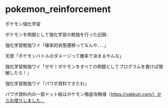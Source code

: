 # pokemon_reinforcement
ポケモン強化学習

ポケモンを例題として強化学習の勉強を行った記録．

強化学習勉強ワイ「確率的状態遷移ってなんや．．．」

天啓「ポケモンバトルのダメージって確率で決まるやんな」

強化学習勉強ワイ「せや！ポケモンをすべての例題としてプログラムを書けば理解したろ！」

強化学習勉強ワイ「パワポ資料できたわ」

パワポ資料内の一部ドット絵はポケモン徹底攻略様（https://yakkun.com/）からお借りしました．
